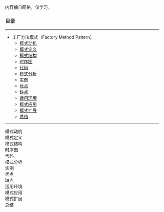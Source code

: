 内容摘自网络，仅学习。

### 目录

---
* 工厂方法模式（Factory Method Pattern）
    * <a href="#1">模式动机</a></br>
    * <a href="#2">模式定义</a></br>
    * <a href="#3">模式结构</a></br>
    * <a href="#4">时序图</a></br>
    * <a href="#5">代码</a></br>
    * <a href="#6">模式分析</a></br>
    * <a href="#7">实例</a></br>
    * <a href="#8">优点</a></br>
    * <a href="#9">缺点</a></br>
    * <a href="#10">适用环境</a></br>
    * <a href="#11">模式应用</a></br>
    * <a href="#12">模式扩展</a></br>
    * <a href="#13">总结</a></br>
---

<a name="1">模式动机</a></br>
<a name="2">模式定义</a></br>
<a name="3">模式结构</a></br>
<a name="4">时序图</a></br>
<a name="5">代码</a></br>
<a name="6">模式分析</a></br>
<a name="7">实例</a></br>
<a name="8">优点</a></br>
<a name="9">缺点</a></br>
<a name="10">适用环境</a></br>
<a name="11">模式应用</a></br>
<a name="12">模式扩展</a></br>
<a name="13">总结</a></br>